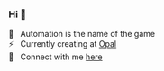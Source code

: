 ### Hi 👋

🤖 &nbsp; Automation is the name of the game<br>
⚡ &nbsp; Currently creating at [Opal](https://workwithopal.com)<br>
💬 &nbsp; Connect with me [here](https://linkedin.com/in/jordansussman)
